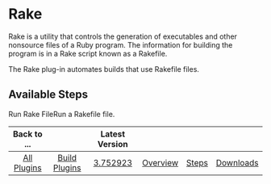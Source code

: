 
Rake
====


Rake is a utility that controls the generation of executables and other nonsource files of a Ruby program. The information for building the program is in a Rake script known as a Rakefile. 


The Rake plug-in automates builds that use Rakefile files.



Available Steps
---------------


Run Rake FileRun a Rakefile file.





|Back to ...||Latest Version||||
| :---: | :---: | :---: | :---: | :---: | :---: |
|[All Plugins](../../index.md)|[Build Plugins](../README.md)|[3.752923](https://raw.githubusercontent.com/UrbanCode/IBM-UCB-PLUGINS/main/files/Rake/Rake-3.752923.zip)|[Overview](overview.md)|[Steps](steps.md)|[Downloads](downloads.md)|
